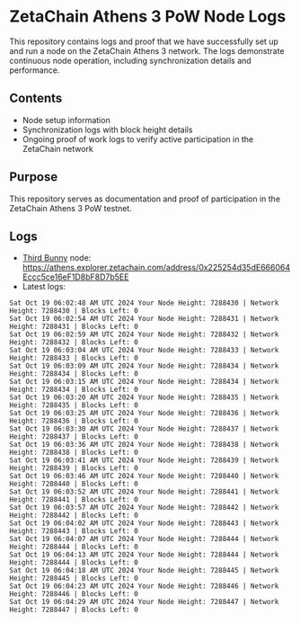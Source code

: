 # ZetaChain Athens 3 PoW Node Logs
This repository contains logs and proof that we have successfully set up and run a node on the ZetaChain Athens 3 network. The logs demonstrate continuous node operation, including synchronization details and performance.

## Contents
- Node setup information
- Synchronization logs with block height details
- Ongoing proof of work logs to verify active participation in the ZetaChain network

## Purpose
This repository serves as documentation and proof of participation in the ZetaChain Athens 3 PoW testnet.

## Logs

- [Third Bunny](https://thirdbunny.xyz/) node: https://athens.explorer.zetachain.com/address/0x225254d35dE666064Eccc5ce16eF1D8bF8D7b5EE
- Latest logs:
```
Sat Oct 19 06:02:48 AM UTC 2024 Your Node Height: 7288430 | Network Height: 7288430 | Blocks Left: 0
Sat Oct 19 06:02:54 AM UTC 2024 Your Node Height: 7288431 | Network Height: 7288431 | Blocks Left: 0
Sat Oct 19 06:02:59 AM UTC 2024 Your Node Height: 7288432 | Network Height: 7288432 | Blocks Left: 0
Sat Oct 19 06:03:04 AM UTC 2024 Your Node Height: 7288433 | Network Height: 7288433 | Blocks Left: 0
Sat Oct 19 06:03:09 AM UTC 2024 Your Node Height: 7288434 | Network Height: 7288434 | Blocks Left: 0
Sat Oct 19 06:03:15 AM UTC 2024 Your Node Height: 7288434 | Network Height: 7288434 | Blocks Left: 0
Sat Oct 19 06:03:20 AM UTC 2024 Your Node Height: 7288435 | Network Height: 7288435 | Blocks Left: 0
Sat Oct 19 06:03:25 AM UTC 2024 Your Node Height: 7288436 | Network Height: 7288436 | Blocks Left: 0
Sat Oct 19 06:03:30 AM UTC 2024 Your Node Height: 7288437 | Network Height: 7288437 | Blocks Left: 0
Sat Oct 19 06:03:36 AM UTC 2024 Your Node Height: 7288438 | Network Height: 7288438 | Blocks Left: 0
Sat Oct 19 06:03:41 AM UTC 2024 Your Node Height: 7288439 | Network Height: 7288439 | Blocks Left: 0
Sat Oct 19 06:03:46 AM UTC 2024 Your Node Height: 7288440 | Network Height: 7288440 | Blocks Left: 0
Sat Oct 19 06:03:52 AM UTC 2024 Your Node Height: 7288441 | Network Height: 7288441 | Blocks Left: 0
Sat Oct 19 06:03:57 AM UTC 2024 Your Node Height: 7288442 | Network Height: 7288442 | Blocks Left: 0
Sat Oct 19 06:04:02 AM UTC 2024 Your Node Height: 7288443 | Network Height: 7288443 | Blocks Left: 0
Sat Oct 19 06:04:07 AM UTC 2024 Your Node Height: 7288444 | Network Height: 7288444 | Blocks Left: 0
Sat Oct 19 06:04:13 AM UTC 2024 Your Node Height: 7288444 | Network Height: 7288444 | Blocks Left: 0
Sat Oct 19 06:04:18 AM UTC 2024 Your Node Height: 7288445 | Network Height: 7288445 | Blocks Left: 0
Sat Oct 19 06:04:23 AM UTC 2024 Your Node Height: 7288446 | Network Height: 7288446 | Blocks Left: 0
Sat Oct 19 06:04:29 AM UTC 2024 Your Node Height: 7288447 | Network Height: 7288447 | Blocks Left: 0
```
